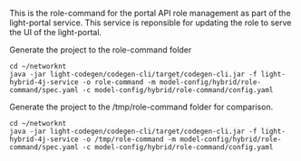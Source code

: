 This is the role-command for the portal API role management as part of the light-portal service. This service is reponsible for updating the role to serve the UI of the light-portal.

Generate the project to the role-command folder

```
cd ~/networknt
java -jar light-codegen/codegen-cli/target/codegen-cli.jar -f light-hybrid-4j-service -o role-command -m model-config/hybrid/role-command/spec.yaml -c model-config/hybrid/role-command/config.yaml
```

Generate the project to the /tmp/role-command folder for comparison. 

```
cd ~/networknt
java -jar light-codegen/codegen-cli/target/codegen-cli.jar -f light-hybrid-4j-service -o /tmp/role-command -m model-config/hybrid/role-command/spec.yaml -c model-config/hybrid/role-command/config.yaml
```
